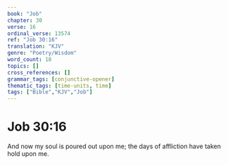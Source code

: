 ```yaml
---
book: "Job"
chapter: 30
verse: 16
ordinal_verse: 13574
ref: "Job 30:16"
translation: "KJV"
genre: "Poetry/Wisdom"
word_count: 18
topics: []
cross_references: []
grammar_tags: [conjunctive-opener]
thematic_tags: [time-units, time]
tags: ["Bible","KJV","Job"]
---
```


# Job 30:16

And now my soul is poured out upon me; the days of affliction have taken hold upon me.
